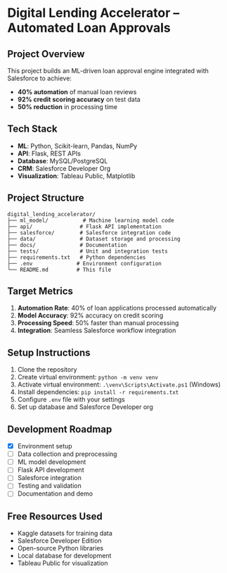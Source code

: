 # Digital Lending Accelerator – Automated Loan Approvals

## Project Overview
This project builds an ML-driven loan approval engine integrated with Salesforce to achieve:
- **40% automation** of manual loan reviews
- **92% credit scoring accuracy** on test data
- **50% reduction** in processing time

## Tech Stack
- **ML**: Python, Scikit-learn, Pandas, NumPy
- **API**: Flask, REST APIs
- **Database**: MySQL/PostgreSQL
- **CRM**: Salesforce Developer Org
- **Visualization**: Tableau Public, Matplotlib

## Project Structure
```
digital_lending_accelerator/
├── ml_model/           # Machine learning model code
├── api/               # Flask API implementation
├── salesforce/        # Salesforce integration code
├── data/              # Dataset storage and processing
├── docs/              # Documentation
├── tests/             # Unit and integration tests
├── requirements.txt   # Python dependencies
├── .env              # Environment configuration
└── README.md         # This file
```

## Target Metrics
1. **Automation Rate**: 40% of loan applications processed automatically
2. **Model Accuracy**: 92% accuracy on credit scoring
3. **Processing Speed**: 50% faster than manual processing
4. **Integration**: Seamless Salesforce workflow integration

## Setup Instructions
1. Clone the repository
2. Create virtual environment: `python -m venv venv`
3. Activate virtual environment: `.\venv\Scripts\Activate.ps1` (Windows)
4. Install dependencies: `pip install -r requirements.txt`
5. Configure `.env` file with your settings
6. Set up database and Salesforce Developer org

## Development Roadmap
- [x] Environment setup
- [ ] Data collection and preprocessing
- [ ] ML model development
- [ ] Flask API development
- [ ] Salesforce integration
- [ ] Testing and validation
- [ ] Documentation and demo

## Free Resources Used
- Kaggle datasets for training data
- Salesforce Developer Edition
- Open-source Python libraries
- Local database for development
- Tableau Public for visualization
